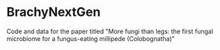 # BrachyNextGen
Code and data for the paper titled "More fungi than legs: the first fungal microbiome for a fungus-eating millipede (Colobognatha)"
